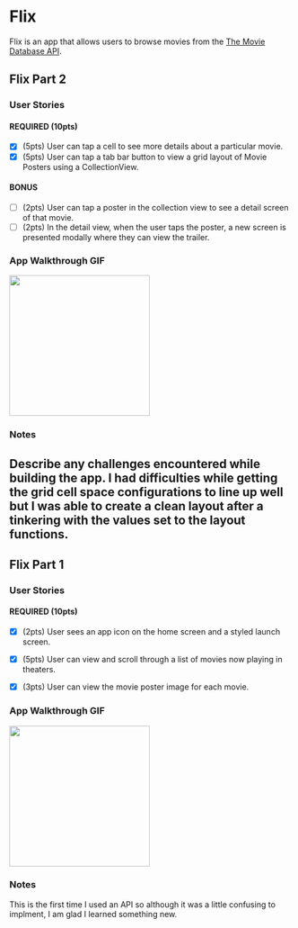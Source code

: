 # Flix

Flix is an app that allows users to browse movies from the [The Movie Database API](http://docs.themoviedb.apiary.io/#).

## Flix Part 2

### User Stories

#### REQUIRED (10pts)
- [X] (5pts) User can tap a cell to see more details about a particular movie.
- [X] (5pts) User can tap a tab bar button to view a grid layout of Movie Posters using a CollectionView.

#### BONUS
- [ ] (2pts) User can tap a poster in the collection view to see a detail screen of that movie.
- [ ] (2pts) In the detail view, when the user taps the poster, a new screen is presented modally where they can view the trailer.

### App Walkthrough GIF


<img src="http://g.recordit.co/RDMKXICwRi.gif" width=250><br>

### Notes
Describe any challenges encountered while building the app.
I had difficulties while getting the grid cell space configurations to line up well but I was able to create a clean layout after a tinkering with the values set to the layout functions. 
---

## Flix Part 1

### User Stories

#### REQUIRED (10pts)
- [X] (2pts) User sees an app icon on the home screen and a styled launch screen.
- [X] (5pts) User can view and scroll through a list of movies now playing in theaters.
- [X] (3pts) User can view the movie poster image for each movie.


### App Walkthrough GIF
<img src="http://g.recordit.co/dOz8MAhnDq.gif" width=250><br>

### Notes
This is the first time I used an API so although it was a little confusing to implment, I am glad I learned something new. 
